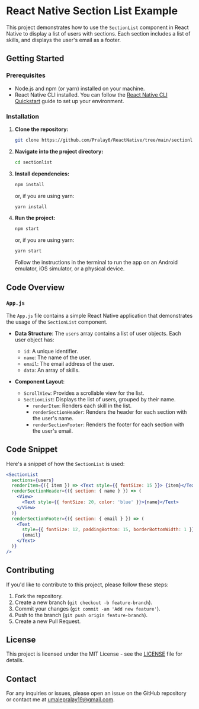 # React Native Section List Example

This project demonstrates how to use the `SectionList` component in React Native to display a list of users with sections. Each section includes a list of skills, and displays the user's email as a footer.

## Getting Started

### Prerequisites

- Node.js and npm (or yarn) installed on your machine.
- React Native CLI installed. You can follow the [React Native CLI Quickstart](https://reactnative.dev/docs/environment-setup) guide to set up your environment.

### Installation

1. **Clone the repository:**

   ```bash
   git clone https://github.com/Pralay6/ReactNative/tree/main/sectionlist.git
   ```

2. **Navigate into the project directory:**

   ```bash
   cd sectionlist
   ```

3. **Install dependencies:**

   ```bash
   npm install
   ```

   or, if you are using yarn:

   ```bash
   yarn install
   ```

4. **Run the project:**

   ```bash
   npm start
   ```

   or, if you are using yarn:

   ```bash
   yarn start
   ```

   Follow the instructions in the terminal to run the app on an Android emulator, iOS simulator, or a physical device.

## Code Overview

### `App.js`

The `App.js` file contains a simple React Native application that demonstrates the usage of the `SectionList` component.

- **Data Structure**: The `users` array contains a list of user objects. Each user object has:
  - `id`: A unique identifier.
  - `name`: The name of the user.
  - `email`: The email address of the user.
  - `data`: An array of skills.

- **Component Layout**:
  - `ScrollView`: Provides a scrollable view for the list.
  - `SectionList`: Displays the list of users, grouped by their name.
    - `renderItem`: Renders each skill in the list.
    - `renderSectionHeader`: Renders the header for each section with the user's name.
    - `renderSectionFooter`: Renders the footer for each section with the user's email.

## Code Snippet

Here's a snippet of how the `SectionList` is used:

```jsx
<SectionList
  sections={users}
  renderItem={({ item }) => <Text style={{ fontSize: 15 }}> {item}</Text>}
  renderSectionHeader={({ section: { name } }) => (
    <View>
      <Text style={{ fontSize: 20, color: 'blue' }}>{name}</Text>
    </View>
  )}
  renderSectionFooter={({ section: { email } }) => (
    <Text
      style={{ fontSize: 12, paddingBottom: 15, borderBottomWidth: 1 }}>
      {email}
    </Text>
  )}
/>
```

## Contributing

If you'd like to contribute to this project, please follow these steps:

1. Fork the repository.
2. Create a new branch (`git checkout -b feature-branch`).
3. Commit your changes (`git commit -am 'Add new feature'`).
4. Push to the branch (`git push origin feature-branch`).
5. Create a new Pull Request.

## License

This project is licensed under the MIT License - see the [LICENSE](LICENSE) file for details.

## Contact

For any inquiries or issues, please open an issue on the GitHub repository or contact me at umalepralay19@gmail.com.
```
